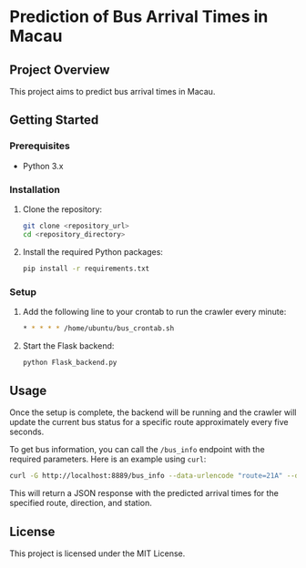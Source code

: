 # Prediction of Bus Arrival Times in Macau

## Project Overview
This project aims to predict bus arrival times in Macau.

## Getting Started

### Prerequisites
- Python 3.x

### Installation
1. Clone the repository:
    ```bash
    git clone <repository_url>
    cd <repository_directory>
    ```

2. Install the required Python packages:
    ```bash
    pip install -r requirements.txt
    ```

### Setup
1. Add the following line to your crontab to run the crawler every minute:
    ```bash
    * * * * * /home/ubuntu/bus_crontab.sh
    ```

2. Start the Flask backend:
    ```bash
    python Flask_backend.py
    ```

## Usage

Once the setup is complete, the backend will be running and the crawler will update the current bus status for a specific route approximately every five seconds.


To get bus information, you can call the `/bus_info` endpoint with the required parameters. Here is an example using `curl`:

```bash
curl -G http://localhost:8889/bus_info --data-urlencode "route=21A" --data-urlencode "direction=0" --data-urlencode "station=T309"
```

This will return a JSON response with the predicted arrival times for the specified route, direction, and station.


## License
This project is licensed under the MIT License.


